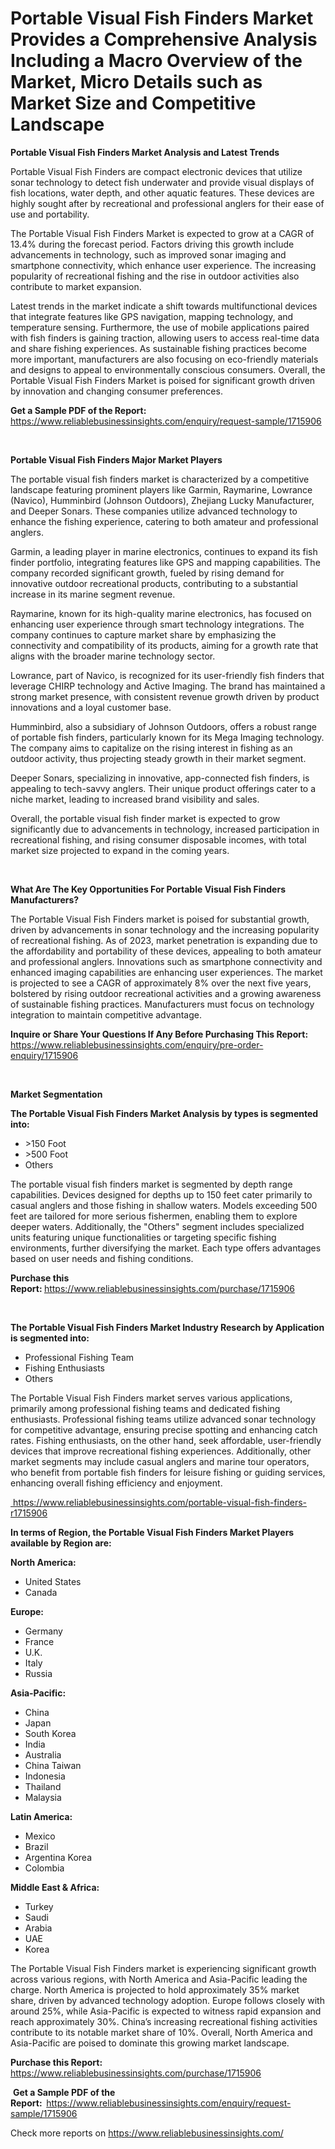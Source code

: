 <p><h1>Portable Visual Fish Finders Market Provides a Comprehensive Analysis Including a Macro Overview of the Market, Micro Details such as Market Size and Competitive Landscape</h1></p><p><strong>Portable Visual Fish Finders Market Analysis and Latest Trends</strong></p>
<p><p>Portable Visual Fish Finders are compact electronic devices that utilize sonar technology to detect fish underwater and provide visual displays of fish locations, water depth, and other aquatic features. These devices are highly sought after by recreational and professional anglers for their ease of use and portability. </p><p>The Portable Visual Fish Finders Market is expected to grow at a CAGR of 13.4% during the forecast period. Factors driving this growth include advancements in technology, such as improved sonar imaging and smartphone connectivity, which enhance user experience. The increasing popularity of recreational fishing and the rise in outdoor activities also contribute to market expansion. </p><p>Latest trends in the market indicate a shift towards multifunctional devices that integrate features like GPS navigation, mapping technology, and temperature sensing. Furthermore, the use of mobile applications paired with fish finders is gaining traction, allowing users to access real-time data and share fishing experiences. As sustainable fishing practices become more important, manufacturers are also focusing on eco-friendly materials and designs to appeal to environmentally conscious consumers. Overall, the Portable Visual Fish Finders Market is poised for significant growth driven by innovation and changing consumer preferences.</p></p>
<p><strong>Get a Sample PDF of the Report:&nbsp;</strong> <a href="https://www.reliablebusinessinsights.com/enquiry/request-sample/1715906?utm_campaign=3134&utm_medium=2&utm_source=Github&utm_content=ia&utm_term=28032025&utm_id=portable-visual-fish-finders">https://www.reliablebusinessinsights.com/enquiry/request-sample/1715906</a></p>
<p>&nbsp;</p>
<p><strong>Portable Visual Fish Finders Major Market Players</strong></p>
<p><p>The portable visual fish finders market is characterized by a competitive landscape featuring prominent players like Garmin, Raymarine, Lowrance (Navico), Humminbird (Johnson Outdoors), Zhejiang Lucky Manufacturer, and Deeper Sonars. These companies utilize advanced technology to enhance the fishing experience, catering to both amateur and professional anglers.</p><p>Garmin, a leading player in marine electronics, continues to expand its fish finder portfolio, integrating features like GPS and mapping capabilities. The company recorded significant growth, fueled by rising demand for innovative outdoor recreational products, contributing to a substantial increase in its marine segment revenue.</p><p>Raymarine, known for its high-quality marine electronics, has focused on enhancing user experience through smart technology integrations. The company continues to capture market share by emphasizing the connectivity and compatibility of its products, aiming for a growth rate that aligns with the broader marine technology sector.</p><p>Lowrance, part of Navico, is recognized for its user-friendly fish finders that leverage CHIRP technology and Active Imaging. The brand has maintained a strong market presence, with consistent revenue growth driven by product innovations and a loyal customer base.</p><p>Humminbird, also a subsidiary of Johnson Outdoors, offers a robust range of portable fish finders, particularly known for its Mega Imaging technology. The company aims to capitalize on the rising interest in fishing as an outdoor activity, thus projecting steady growth in their market segment.</p><p>Deeper Sonars, specializing in innovative, app-connected fish finders, is appealing to tech-savvy anglers. Their unique product offerings cater to a niche market, leading to increased brand visibility and sales.</p><p>Overall, the portable visual fish finder market is expected to grow significantly due to advancements in technology, increased participation in recreational fishing, and rising consumer disposable incomes, with total market size projected to expand in the coming years.</p></p>
<p>&nbsp;</p>
<p><strong>What Are The Key Opportunities For Portable Visual Fish Finders Manufacturers?</strong></p>
<p><p>The Portable Visual Fish Finders market is poised for substantial growth, driven by advancements in sonar technology and the increasing popularity of recreational fishing. As of 2023, market penetration is expanding due to the affordability and portability of these devices, appealing to both amateur and professional anglers. Innovations such as smartphone connectivity and enhanced imaging capabilities are enhancing user experiences. The market is projected to see a CAGR of approximately 8% over the next five years, bolstered by rising outdoor recreational activities and a growing awareness of sustainable fishing practices. Manufacturers must focus on technology integration to maintain competitive advantage.</p></p>
<p><strong>Inquire or Share Your Questions If Any Before Purchasing This Report:</strong> <a href="https://www.reliablebusinessinsights.com/enquiry/pre-order-enquiry/1715906?utm_campaign=3134&utm_medium=2&utm_source=Github&utm_content=ia&utm_term=28032025&utm_id=portable-visual-fish-finders">https://www.reliablebusinessinsights.com/enquiry/pre-order-enquiry/1715906</a></p>
<p>&nbsp;</p>
<p><strong>Market Segmentation</strong></p>
<p><strong>The Portable Visual Fish Finders Market Analysis by types is segmented into:</strong></p>
<p><ul><li>>150 Foot</li><li>>500 Foot</li><li>Others</li></ul></p>
<p><p>The portable visual fish finders market is segmented by depth range capabilities. Devices designed for depths up to 150 feet cater primarily to casual anglers and those fishing in shallow waters. Models exceeding 500 feet are tailored for more serious fishermen, enabling them to explore deeper waters. Additionally, the "Others" segment includes specialized units featuring unique functionalities or targeting specific fishing environments, further diversifying the market. Each type offers advantages based on user needs and fishing conditions.</p></p>
<p><strong>Purchase this Report:&nbsp;</strong><a href="https://www.reliablebusinessinsights.com/purchase/1715906?utm_campaign=3134&utm_medium=2&utm_source=Github&utm_content=ia&utm_term=28032025&utm_id=portable-visual-fish-finders">https://www.reliablebusinessinsights.com/purchase/1715906</a></p>
<p>&nbsp;</p>
<p><strong>The Portable Visual Fish Finders Market Industry Research by Application is segmented into:</strong></p>
<p><ul><li>Professional Fishing Team</li><li>Fishing Enthusiasts</li><li>Others</li></ul></p>
<p><p>The Portable Visual Fish Finders market serves various applications, primarily among professional fishing teams and dedicated fishing enthusiasts. Professional fishing teams utilize advanced sonar technology for competitive advantage, ensuring precise spotting and enhancing catch rates. Fishing enthusiasts, on the other hand, seek affordable, user-friendly devices that improve recreational fishing experiences. Additionally, other market segments may include casual anglers and marine tour operators, who benefit from portable fish finders for leisure fishing or guiding services, enhancing overall fishing efficiency and enjoyment.</p></p>
<p><a href="https://www.reliablebusinessinsights.com/portable-visual-fish-finders-r1715906?utm_campaign=3134&utm_medium=2&utm_source=Github&utm_content=ia&utm_term=28032025&utm_id=portable-visual-fish-finders">&nbsp;https://www.reliablebusinessinsights.com/portable-visual-fish-finders-r1715906</a></p>
<p><strong>In terms of Region, the Portable Visual Fish Finders Market Players available by Region are:</strong></p>
<p>
    <p> <strong> North America: </strong>
        <ul>
            <li>United States</li>
            <li>Canada</li>
        </ul>
        </p> 
    <p> <strong> Europe: </strong>
        <ul>
            <li>Germany</li>
            <li>France</li>
            <li>U.K.</li>
            <li>Italy</li>
            <li>Russia</li>
        </ul>
        </p> 
    <p> <strong> Asia-Pacific: </strong>
        <ul>
            <li>China</li>
            <li>Japan</li>
            <li>South Korea</li>
            <li>India</li>
            <li>Australia</li>
            <li>China Taiwan</li>
            <li>Indonesia</li>
            <li>Thailand</li>
            <li>Malaysia</li>
        </ul>
        </p> 
    <p> <strong> Latin America: </strong>
        <ul>
            <li>Mexico</li>
            <li>Brazil</li>
            <li>Argentina Korea</li>
            <li>Colombia</li>
        </ul>
        </p> 
    <p> <strong> Middle East & Africa: </strong>
        <ul>
            <li>Turkey</li>
            <li>Saudi</li>
            <li>Arabia</li>
            <li>UAE</li>
            <li>Korea</li>
        </ul>
    </p>
    </p>
<p><p>The Portable Visual Fish Finders market is experiencing significant growth across various regions, with North America and Asia-Pacific leading the charge. North America is projected to hold approximately 35% market share, driven by advanced technology adoption. Europe follows closely with around 25%, while Asia-Pacific is expected to witness rapid expansion and reach approximately 30%. China’s increasing recreational fishing activities contribute to its notable market share of 10%. Overall, North America and Asia-Pacific are poised to dominate this growing market landscape.</p></p>
<p><strong>Purchase this Report: </strong><a href="https://www.reliablebusinessinsights.com/purchase/1715906?utm_campaign=3134&utm_medium=2&utm_source=Github&utm_content=ia&utm_term=28032025&utm_id=portable-visual-fish-finders">https://www.reliablebusinessinsights.com/purchase/1715906</a></p>
<p>&nbsp;<strong>Get a Sample PDF of the Report:&nbsp;&nbsp;</strong><a href="https://www.reliablebusinessinsights.com/enquiry/request-sample/1715906?utm_campaign=3134&utm_medium=2&utm_source=Github&utm_content=ia&utm_term=28032025&utm_id=portable-visual-fish-finders">https://www.reliablebusinessinsights.com/enquiry/request-sample/1715906</a></p>
<p><strong></strong></p>
<p>Check more reports on <a href="https://www.reliablebusinessinsights.com/?utm_campaign=3134&utm_medium=2&utm_source=Github&utm_content=ia&utm_term=28032025&utm_id=portable-visual-fish-finders">https://www.reliablebusinessinsights.com/</a></p>